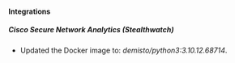 #### Integrations
##### Cisco Secure Network Analytics (Stealthwatch)
- Updated the Docker image to: *demisto/python3:3.10.12.68714*.

